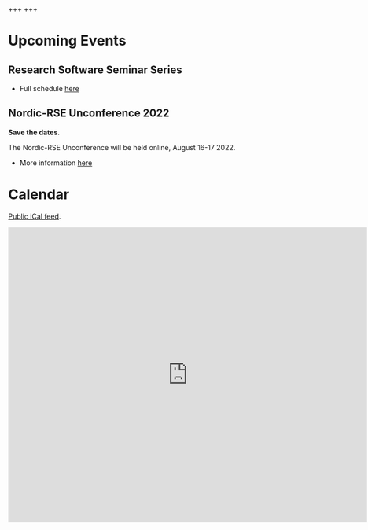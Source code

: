 +++
+++

# Upcoming Events

## Research Software Seminar Series

- Full schedule [here](/events/seminar-series)

## Nordic-RSE Unconference 2022 

**Save the dates**.

The Nordic-RSE Unconference will be held online, August 16-17 2022.

- More information [here](/events/2022-online-unconference)

# Calendar

<a href="https://calendar.google.com/calendar/ical/8li6hjcjm95g76pgte1p5pi05c%40group.calendar.google.com/public/basic.ics">Public
iCal feed</a>.

<iframe src="https://calendar.google.com/calendar/embed?src=8li6hjcjm95g76pgte1p5pi05c%40group.calendar.google.com&ctz=Europe%2FStockholm" style="border: 0" width="730" height="600" frameborder="0" scrolling="no"></iframe>

